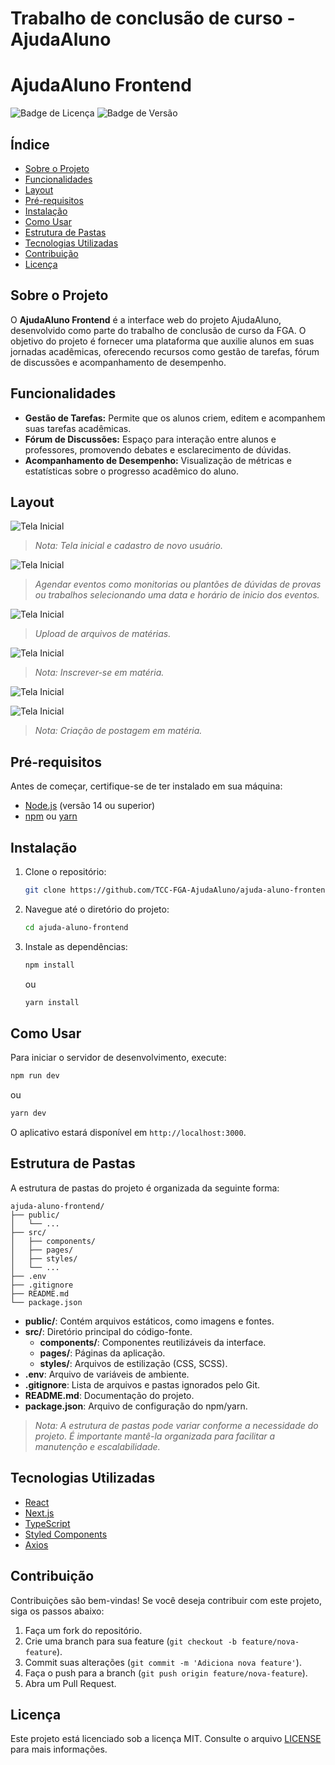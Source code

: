# Trabalho de conclusão de curso - AjudaAluno


# AjudaAluno Frontend

![Badge de Licença](https://img.shields.io/github/license/TCC-FGA-AjudaAluno/ajuda-aluno-frontend)
![Badge de Versão](https://img.shields.io/badge/vers%C3%A3o-1.0.0-blue)

## Índice

- [Sobre o Projeto](#sobre-o-projeto)
- [Funcionalidades](#funcionalidades)
- [Layout](#layout)
- [Pré-requisitos](#pré-requisitos)
- [Instalação](#instalação)
- [Como Usar](#como-usar)
- [Estrutura de Pastas](#estrutura-de-pastas)
- [Tecnologias Utilizadas](#tecnologias-utilizadas)
- [Contribuição](#contribuição)
- [Licença](#licença)


## Sobre o Projeto

O **AjudaAluno Frontend** é a interface web do projeto AjudaAluno, desenvolvido como parte do trabalho de conclusão de curso da FGA. O objetivo do projeto é fornecer uma plataforma que auxilie alunos em suas jornadas acadêmicas, oferecendo recursos como gestão de tarefas, fórum de discussões e acompanhamento de desempenho.

## Funcionalidades

- **Gestão de Tarefas:** Permite que os alunos criem, editem e acompanhem suas tarefas acadêmicas.
- **Fórum de Discussões:** Espaço para interação entre alunos e professores, promovendo debates e esclarecimento de dúvidas.
- **Acompanhamento de Desempenho:** Visualização de métricas e estatísticas sobre o progresso acadêmico do aluno.

## Layout

![Tela Inicial](https://i.imgur.com/TGKsqn1.gif)

> *Nota: Tela inicial e cadastro de novo usuário.*

![Tela Inicial](https://i.imgur.com/9bp2DGn.gif)

> *Agendar eventos como monitorias ou plantões de dúvidas de provas ou trabalhos selecionando uma data e horário de inicio dos eventos.*

![Tela Inicial](https://i.imgur.com/EFNz5jw.gif)

> *Upload de arquivos de matérias.*

![Tela Inicial](https://i.imgur.com/TIz9KNH.gif)

> *Nota: Inscrever-se em matéria.*

<!--![Tela Inicial](https://i.imgur.com/Fv08XSI.gif)!-->

![Tela Inicial](https://i.imgur.com/hQodVS2.gif)


![Tela Inicial](https://i.imgur.com/vv4aPLP.gif)

> *Nota: Criação de postagem em matéria.*

<!--
![Tela Inicial](https://i.imgur.com/V93YGSY.gif)

> *Nota: Insira capturas de tela reais do projeto para ilustrar o layout e as funcionalidades.*

![Tela Inicial](https://i.imgur.com/uRGzfQL.gif)

> *Nota: Insira capturas de tela reais do projeto para ilustrar o layout e as funcionalidades.*

![Tela Inicial](https://i.imgur.com/6MaJgai.gif)

> *Nota: Insira capturas de tela reais do projeto para ilustrar o layout e as funcionalidades.*

![Tela Inicial](https://i.imgur.com/fLcupyL.gif)

> *Nota: Insira capturas de tela reais do projeto para ilustrar o layout e as funcionalidades.*

![Tela Inicial](https://i.imgur.com/UoO88d6.gif)

> *Nota: Insira capturas de tela reais do projeto para ilustrar o layout e as funcionalidades.*

!-->


## Pré-requisitos

Antes de começar, certifique-se de ter instalado em sua máquina:

- [Node.js](https://nodejs.org/) (versão 14 ou superior)
- [npm](https://www.npmjs.com/) ou [yarn](https://yarnpkg.com/)

## Instalação

1. Clone o repositório:

   ```bash
   git clone https://github.com/TCC-FGA-AjudaAluno/ajuda-aluno-frontend.git
   ```

2. Navegue até o diretório do projeto:

   ```bash
   cd ajuda-aluno-frontend
   ```

3. Instale as dependências:

   ```bash
   npm install
   ```

   ou

   ```bash
   yarn install
   ```

## Como Usar

Para iniciar o servidor de desenvolvimento, execute:

```bash
npm run dev
```

ou

```bash
yarn dev
```

O aplicativo estará disponível em `http://localhost:3000`.

## Estrutura de Pastas

A estrutura de pastas do projeto é organizada da seguinte forma:

```
ajuda-aluno-frontend/
├── public/
│   └── ...
├── src/
│   ├── components/
│   ├── pages/
│   ├── styles/
│   └── ...
├── .env
├── .gitignore
├── README.md
└── package.json
```

- **public/**: Contém arquivos estáticos, como imagens e fontes.
- **src/**: Diretório principal do código-fonte.
  - **components/**: Componentes reutilizáveis da interface.
  - **pages/**: Páginas da aplicação.
  - **styles/**: Arquivos de estilização (CSS, SCSS).
- **.env**: Arquivo de variáveis de ambiente.
- **.gitignore**: Lista de arquivos e pastas ignorados pelo Git.
- **README.md**: Documentação do projeto.
- **package.json**: Arquivo de configuração do npm/yarn.

> *Nota: A estrutura de pastas pode variar conforme a necessidade do projeto. É importante mantê-la organizada para facilitar a manutenção e escalabilidade.*

## Tecnologias Utilizadas

- [React](https://reactjs.org/)
- [Next.js](https://nextjs.org/)
- [TypeScript](https://www.typescriptlang.org/)
- [Styled Components](https://styled-components.com/)
- [Axios](https://axios-http.com/)

## Contribuição

Contribuições são bem-vindas! Se você deseja contribuir com este projeto, siga os passos abaixo:

1. Faça um fork do repositório.
2. Crie uma branch para sua feature (`git checkout -b feature/nova-feature`).
3. Commit suas alterações (`git commit -m 'Adiciona nova feature'`).
4. Faça o push para a branch (`git push origin feature/nova-feature`).
5. Abra um Pull Request.

## Licença

Este projeto está licenciado sob a licença MIT. Consulte o arquivo [LICENSE](LICENSE) para mais informações.



